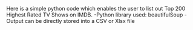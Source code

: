 Here is a simple python code which enables the user to list out Top 200 Highest Rated TV Shows on IMDB. -Python library used: beautifulSoup
 -Output can be directly stored into a CSV or Xlsx file
